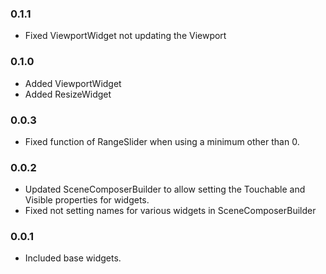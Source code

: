 ### 0.1.1
* Fixed ViewportWidget not updating the Viewport

### 0.1.0
* Added ViewportWidget
* Added ResizeWidget

### 0.0.3
* Fixed function of RangeSlider when using a minimum other than 0. 

### 0.0.2
* Updated SceneComposerBuilder to allow setting the Touchable and Visible properties for widgets.
* Fixed not setting names for various widgets in SceneComposerBuilder

### 0.0.1
* Included base widgets.